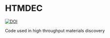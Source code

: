# HTMDEC
[![DOI](https://zenodo.org/badge/626087160.svg)](https://doi.org/10.5281/zenodo.15027725)

Code used in high throughput materials discovery
